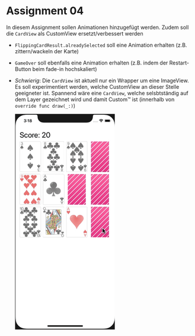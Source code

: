 # Assignment 04

In diesem Assignment sollen Animationen hinzugefügt werden. Zudem soll die `CardView` als CustomView ersetzt/verbessert werden

- `FlippingCardResult.alreadySelected` soll eine Animation erhalten (z.B. zittern/wackeln der Karte)

- `GameOver` soll ebenfalls eine Animation erhalten (z.B. indem der Restart-Button beim fade-in hochskaliert)

- *Schwierig*: Die `CardView` ist aktuell nur ein Wrapper um eine ImageView. Es soll experimentiert werden, welche CustomView an dieser Stelle geeigneter ist. Spannend wäre eine `CardView`, welche selsbtständig auf dem Layer gezeichnet wird und damit Custom™️ ist (innerhalb von `override func draw(_:)`)

  ![Assigment 04](assignment04.gif)
